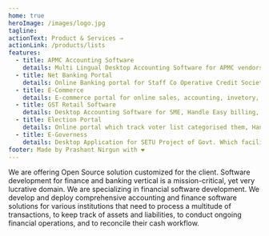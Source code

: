 ```yaml
---
home: true
heroImage: /images/logo.jpg
tagline:
actionText: Product & Services →
actionLink: /products/lists
features:
  - title: APMC Accounting Software
    details: Multi Lingual Desktop Accounting Software for APMC vendors, Handle Taxation of out state items, Basic inventory, General Accouting, SMS, Online Backup, Network Ready. 300+ Customer accross Maharashtra.
  - title: Net Banking Portal
    details: Online Banking portal for Staff Co Operative Credit Society. Handle multiple Loan & Deposite scheme, Passbook, Auto SMS reply for loan queries, General Accounting.
  - title: E-Commerce
    details: E-commerce portal for online sales, accounting, invetory, GST, Multiple Rate List, Fixed Tender rates, Flash Sales, Payment Gateway, Google Analytics, Multiple delivery address, Guest Login & Payment, Order Tracking.
  - title: GST Retail Software
    details: Desktop Accounting Software for SME, Handle Easy billing, taxation, inventory, General Accouting, SMS, Online Backup, Network Ready.
  - title: Election Portal
    details: Online portal which track voter list categorised them, Handle election campaign, SMS, Print Voter list, Card and other important reports.
  - title: E-Governess
    details: Desktop Application for SETU Project of Govt. Which facilitates to provide services of Caste, Non-Cremy Layer, Income, Sr Citizen, Property Card and various Central & State Govt schemes.
footer: Made by Prashant Nirgun with ❤️
---
```


We are offering Open Source solution customized for the client. Software development for finance and banking vertical is a mission-critical, yet very lucrative domain. We are specializing in financial software development. We develop and deploy comprehensive accounting and finance software solutions for various institutions that need to process a multitude of transactions, to keep track of assets and liabilities, to conduct ongoing financial operations, and to reconcile their cash workflow.
